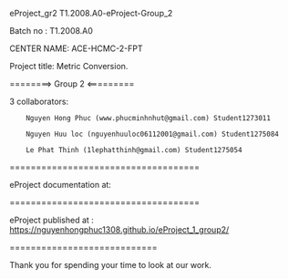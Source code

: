 eProject_gr2
T1.2008.A0-eProject-Group_2

Batch no : T1.2008.A0

CENTER NAME: ACE-HCMC-2-FPT

Project title: Metric Conversion.

========> Group 2 <=========

3 collaborators:

        Nguyen Hong Phuc (www.phucminhnhut@gmail.com) Student1273011

        Nguyen Huu loc (nguyenhuuloc06112001@gmail.com) Student1275084 
         
        Le Phat Thinh (1lephatthinh@gmail.com) Student1275054
====================================

eProject documentation at:

====================================

eProject published at : https://nguyenhongphuc1308.github.io/eProject_1_group2/

============================

Thank you for spending your time to look at our work.
